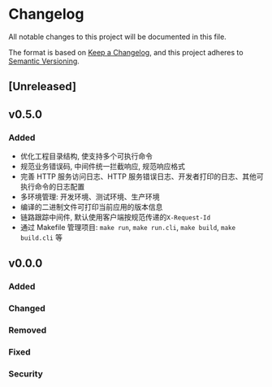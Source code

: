 # Changelog

All notable changes to this project will be documented in this file.

The format is based on [Keep a Changelog](https://keepachangelog.com/en/1.0.0/),
and this project adheres to [Semantic Versioning](https://semver.org/spec/v2.0.0.html).

## [Unreleased]

## v0.5.0

### Added

- 优化工程目录结构, 使支持多个可执行命令
- 规范业务错误码, 中间件统一拦截响应, 规范响应格式
- 完善 HTTP 服务访问日志、HTTP 服务错误日志、开发者打印的日志、其他可执行命令的日志配置
- 多环境管理: 开发环境、测试环境、生产环境
- 编译的二进制文件可打印当前应用的版本信息
- 链路跟踪中间件, 默认使用客户端按规范传递的`X-Request-Id`
- 通过 Makefile 管理项目: `make run`, `make run.cli`, `make build`, `make build.cli` 等

## v0.0.0

### Added

### Changed

### Removed

### Fixed

### Security
